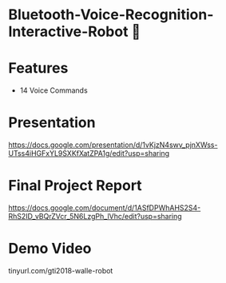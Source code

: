# Bluetooth-Voice-Recognition-Interactive-Robot 🤖 

# Features 
- 14 Voice Commands 


# Presentation 
https://docs.google.com/presentation/d/1vKjzN4swv_pjnXWss-UTss4iHGFxYL9SXKfXatZPA1g/edit?usp=sharing

# Final Project Report
https://docs.google.com/document/d/1ASfDPWhAHS2S4-RhS2ID_vBQrZVcr_5N6LzgPh_lVhc/edit?usp=sharing

# Demo Video
tinyurl.com/gti2018-walle-robot

